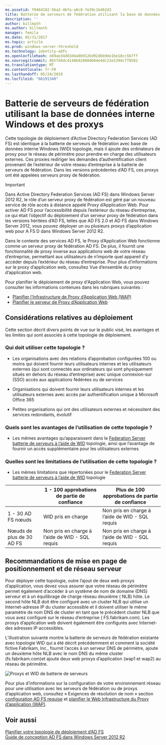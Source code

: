 ```yaml
---
ms.assetid: f0464182-56a2-4bfa-a8c8-7e39c1bd62d3
title: Batterie de serveurs de fédération utilisant la base de données interne Windows et des proxys
description: ''
author: billmath
ms.author: billmath
manager: femila
ms.date: 05/31/2017
ms.topic: article
ms.prod: windows-server-threshold
ms.technology: identity-adfs
ms.openlocfilehash: d49ae34d83d4a0b912bd92dbb9de16e18cc5b7ff
ms.sourcegitcommit: 0b5fd4dc4148b92480db04e4dc22e139dcff8582
ms.translationtype: MT
ms.contentlocale: fr-FR
ms.lasthandoff: 05/24/2019
ms.locfileid: "66191340"
---
```

# <a name="federation-server-farm-using-wid-and-proxies"></a>Batterie de serveurs de fédération utilisant la base de données interne Windows et des proxys

Cette topologie de déploiement d’Active Directory Federation Services \(AD FS\) est identique à la batterie de serveurs de fédération avec base de données interne Windows \(WID\) topologie, mais il ajoute des ordinateurs de proxy pour le réseau de périmètre pour prendre en charge des utilisateurs externes. Ces proxies rediriger les demandes d’authentification client provenant de l’extérieur de votre réseau d’entreprise à la batterie de serveurs de fédération. Dans les versions précédentes d’AD FS, ces proxys ont été appelées serveurs proxy de fédération.  
  
> [!IMPORTANT]  
> Dans Active Directory Federation Services \(AD FS\) dans Windows Server 2012 R2, le rôle d’un serveur proxy de fédération est géré par un nouveau service de rôle accès à distance appelé Proxy d’Application Web. Pour activer AD FS pour l’accessibilité depuis l’extérieur du réseau d’entreprise, ce qui était l’objectif du déploiement d’un serveur proxy de fédération dans les versions héritées d’AD FS, telles que AD FS 2.0 et AD FS dans Windows Server 2012, vous pouvez déployer un ou plusieurs proxys d’application web pour A FS D dans Windows Server 2012 R2.  
>   
> Dans le contexte des services AD FS, le Proxy d’Application Web fonctionne comme un serveur proxy de fédération AD FS. De plus, il fournit une fonctionnalité de proxy inverse aux applications web de votre réseau d’entreprise, permettant aux utilisateurs de n’importe quel appareil d’y accéder depuis l’extérieur du réseau d’entreprise. Pour plus d’informations sur le proxy d’application web, consultez Vue d’ensemble du proxy d’application web.  
>   
> Pour planifier le déploiement de proxy d'Application Web, vous pouvez consulter les informations contenues dans les rubriques suivantes :  
>   
> -   [Planifier l’Infrastructure de Proxy d’Application Web (WAP)](https://technet.microsoft.com/library/dn383648.aspx)  
> -   [Planifier le serveur de Proxy d’Application Web](https://technet.microsoft.com/library/dn383647.aspx)  
  
## <a name="deployment-considerations"></a>Considérations relatives au déploiement  
Cette section décrit divers points de vue sur le public visé, les avantages et les limites qui sont associés à cette topologie de déploiement.  
  
### <a name="who-should-use-this-topology"></a>Qui doit utiliser cette topologie ?  
  
-   Les organisations avec des relations d’approbation configurées 100 ou moins qui doivent fournir leurs utilisateurs internes et les utilisateurs externes \(qui sont connectés aux ordinateurs qui sont physiquement situés en dehors du réseau d’entreprise\) avec unique connexion\-sur \(SSO\) accès aux applications fédérées ou de services  
  
-   Organisations qui doivent fournir leurs utilisateurs internes et les utilisateurs externes avec accès par authentification unique à Microsoft Office 365  
  
-   Petites organisations qui ont des utilisateurs externes et nécessitent des services redondants, évolutif  
  
### <a name="what-are-the-benefits-of-using-this-topology"></a>Quels sont les avantages de l’utilisation de cette topologie ?  
  
-   Les mêmes avantages qu’apparaissent dans le [Federation Server batterie de serveurs à l’aide de WID](Federation-Server-Farm-Using-WID.md) topologie, ainsi que l’avantage de fournir un accès supplémentaire pour les utilisateurs externes  
  
### <a name="what-are-the-limitations-of-using-this-topology"></a>Quelles sont les limitations de l’utilisation de cette topologie ?  
  
-   Les mêmes limitations que répertoriées pour le [Federation Server batterie de serveurs à l’aide de WID](Federation-Server-Farm-Using-WID.md) topologie  

||1 \- 100 approbations de partie de confiance|Plus de 100 approbations de partie de confiance 
| ----- |-----| ------ |
|1 \- 30 AD FS nœuds|WID pris en charge|Non pris en charge à l’aide de WID \- SQL requis 
|Nœuds de plus de 30 AD FS|Non pris en charge à l’aide de WID \- SQL requis|Non pris en charge à l’aide de WID \- SQL requis  
  
## <a name="server-placement-and-network-layout-recommendations"></a>Recommandations de mise en page de positionnement et de réseau serveur  
Pour déployer cette topologie, outre l’ajout de deux web proxys d’application, vous devez vous assurer que votre réseau de périmètre permet également d’accéder à un système de nom de domaine \(DNS\) serveur et à un équilibrage de charge réseau deuxième \( NLB\) hôte. Le second hôte NLB doit être configuré avec un cluster NLB qui utilise un Internet\-adresse IP du cluster accessible et il doivent utiliser le même paramètre de nom DNS de cluster en tant que le précédent cluster NLB que vous avez configuré sur le réseau d’entreprise \( FS.fabrikam.com\). Les proxys d’application web doivent également être configurés avec Internet\-des adresses IP accessibles.  
  
L’illustration suivante montre la batterie de serveurs de fédération existante avec topologie WID qui a été décrit précédemment et comment la société fictive Fabrikam, Inc., fournit l’accès à un serveur DNS de périmètre, ajoute un deuxième hôte NLB avec le nom DNS du même cluster \(fs.fabrikam.com\)et ajoute deux web proxys d’application \(wap1 et wap2\) au réseau de périmètre.  
  
![Proxys et WID de batterie de serveurs](media/WIDFarmADFSBlue.gif)  
  
Pour plus d’informations sur la configuration de votre environnement réseau pour une utilisation avec les serveurs de fédération ou de proxys d’application web, consultez « Exigences de résolution de nom » section [configuration AD FS requise](AD-FS-Requirements.md) et [planifier le Web Infrastructure du Proxy d’application (WAP)](https://technet.microsoft.com/library/dn383648.aspx).  
  
## <a name="see-also"></a>Voir aussi  
[Planifier votre topologie de déploiement d’AD FS](Plan-Your-AD-FS-Deployment-Topology.md)  
[Guide de conception AD FS dans Windows Server 2012 R2](AD-FS-Design-Guide-in-Windows-Server-2012-R2.md)  
  

